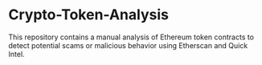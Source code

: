 # Crypto-Token-Analysis
This repository contains a manual analysis of Ethereum token contracts to detect potential scams or malicious behavior using Etherscan and Quick Intel.
